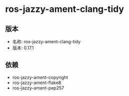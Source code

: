 # ros-jazzy-ament-clang-tidy

## 版本

- 名称: ros-jazzy-ament-clang-tidy
- 版本: 0.17.1

## 依赖

- ros-jazzy-ament-copyright
- ros-jazzy-ament-flake8
- ros-jazzy-ament-pep257
